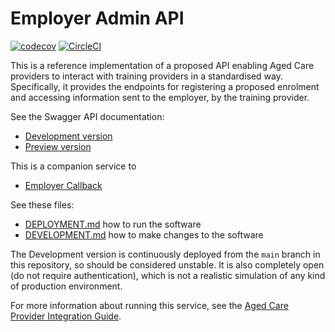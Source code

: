 # Employer Admin API
[![codecov](https://codecov.io/gh/ACWIC/employer-admin/branch/master/graph/badge.svg?token=YB6L7D2H70)](undefined)
[![CircleCI](https://circleci.com/gh/ACWIC/employer-admin.svg?style=svg&circle-token=495a27fbb86a1f46740ec1b21726a181a04c1cb8)](https://circleci.com/gh/circleci/circleci-docs)

This is a reference implementation of a proposed API enabling Aged Care
providers to interact with training providers in a standardised way.
Specifically, it provides the endpoints for registering a proposed
enrolment and accessing information sent to the employer, by the
training provider.

See the Swagger API documentation:

* [Development version](https://ngkkz39vx8.execute-api.us-east-1.amazonaws.com/dev/admin/docs)
* [Preview version](https://prekb2sflh.execute-api.us-east-1.amazonaws.com/prod/admin/docs)

This is a companion service to
- [Employer Callback](https://github.com/ACWIC/employer-callback)

See these files:

* [DEPLOYMENT.md](DEPLOYMENT.md) how to run the software
* [DEVELOPMENT.md](DEVELOPMENT.md) how to make changes to the software

The Development version is continuously deployed from the `main` branch in this
repository, so should be considered unstable.
It is also completely open (do not require authentication),
which is not a realistic simulation of any kind of production environment.

For more information about running this service, see the
[Aged Care Provider Integration Guide](https://acwic-employer-coordinator.readthedocs.io).